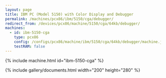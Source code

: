 ```yaml
---
layout: page
title: IBM PC (Model 5150) with Color Display and Debugger
permalink: /machines/pcx86/ibm/5150/cga/debugger/
redirect_from: /devices/pcx86/machine/5150/cga/64kb/debugger/
machines:
  - id: ibm-5150-cga
    type: pcx86
    config: /configs/pcx86/machine/ibm/5150/cga/64kb/debugger/machine.json
    testRAM: false
---
```


{% include machine.html id="ibm-5150-cga" %}

{% include gallery/documents.html width="200" height="280" %}
